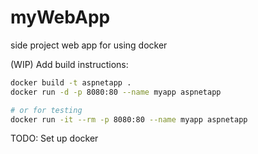 # myWebApp
side project web app for using docker

(WIP) Add build instructions:

```sh
docker build -t aspnetapp .
docker run -d -p 8080:80 --name myapp aspnetapp

# or for testing 
docker run -it --rm -p 8080:80 --name myapp aspnetapp
```

TODO: Set up docker
